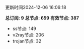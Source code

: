 更新时间2024-12-06 16:06:18

**总订阅: 9**
**总节点: 659**
**有效节点: 387**
- ss节点: 149
- v2ray节点: 206
- trojan节点: 32
